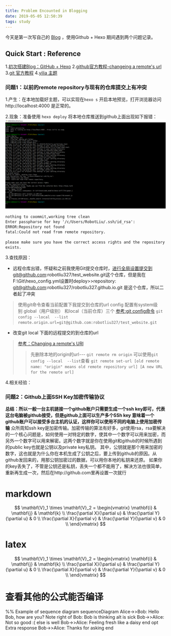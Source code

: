 ```yaml
---
title: Problem Encounted in Blogging
date: 2019-05-05 12:50:39
tags: study
---
```

  今天是第一次写自己的 [Blog](https://robotliu327.github.io/) ，使用Github + Hexo 期间遇到两个问题记录。
## Quick Start : Reference
1.[初次搭建Blog：GitHub + Hexo](https://www.cnblogs.com/liuxianan/p/build-blog-website-by-hexo-github.html#%E4%B8%8A%E4%BC%A0%E5%88%B0github)
2.[github官方教程-changeing a remote's url](https://help.github.com/en/articles/changing-a-remotes-url)
3.[git 官方教程](https://git-scm.com/book/zh/v1/%E8%B5%B7%E6%AD%A5)
4.[yilia 主题](https://github.com/litten/hexo-theme-yilia)

### 问题1：以前的remote repository与现有的仓库提交上有冲突

<!--more-->

1.产生：在本地加载好主题，可以实现在`hexo s` 开启本地预览，打开浏览器访问 http://localhost:4000 是正常的。

2.现象：准备使用 `hexo deploy` 将本地仓库推送到github上面出现如下报错： ![](/error_remote_repo.png)
```
nothing to coommit,working tree clean
Enter passpharse for key '/c/Users/RobotLiu/.ssh/id_rsa':
ERROR:Repository not found
fatal:Could not read from remote repository.

please make sure you have the correct access rights and the repository exists.
```

3.查找原因：
* 远程仓库出错，怀疑和之前我使用Git提交仓库时，进行全局设置提交到git@github.com:robotliu327/test_website.git这个仓库，但是我在F:\Git\hexo\_config.yml设置时deploy>>repository: git@github.com:robotliu327/robotliu327.github.io.git 是这个仓库，所以二者起了冲突
> 使用git命令查看当前配置下我提交到仓库的url
> config 配置有system级别 global（用户级别） 和local（当前仓库）三个
> [参考:git config命令](https://www.cnblogs.com/merray/p/6006411.html)
> `git config --local  --list`
> `remote.origin.url=git@github.com:robotliu327/test_website.git`

* 改变git local 下面的远程提交的到仓库的url
> [参考：Changing a remote's URl](https://help.github.com/en/articles/changing-a-remotes-url)
>> 先删除本地的origin的url--- `git remote rm origin` 可以使用`git config --local  --list`查看
>> ```git remote set-url [old remote name: "origin" means old remote repository url] [A new URL for the remote url]```

4.相关经验：




### 问题2：Github上面SSH Key加密传输协议
**总结：所以一般一台主机链接一个github账户只需要生成一个ssh key即可，代表这台电脑被github接受，但是github上面可以生产多个SSh key 意味着一个github账户可以接受多台主机的认证，这样你可以使用不同的电脑上使用加密传输**
众所周知ssh key是加密传输。加密传输的算法有好多，git使用rsa，rsa要解决的一个核心问题是，如何使用一对特定的数字，使其中一个数字可以用来加密，而另外一个数字可以用来解密。这两个数字就是你在使用git和github的时候所遇到的public key也就是公钥以及private key私钥。
其中，公钥就是那个用来加密的数字，这也就是为什么你在本机生成了公钥之后，要上传到github的原因。从github发回来的，用那公钥加密过的数据，可以用你本地的私钥来还原。
如果你的key丢失了，不管是公钥还是私钥，丢失一个都不能用了，解决方法也很简单，重新再生成一次，然后在http://github.com里再设置一次就行


# markdown

$$
\mathbf{V}_1 \times \mathbf{V}_2 =  \begin{vmatrix}
\mathbf{i} & \mathbf{j} & \mathbf{k} \\
\frac{\partial X}{\partial u} &  \frac{\partial Y}{\partial u} & 0 \\
\frac{\partial X}{\partial v} &  \frac{\partial Y}{\partial v} & 0 \\
\end{vmatrix}
$$


# latex

$$
\mathbf{V}_1 \times \mathbf{V}_2 =  \begin{vmatrix}
\mathbf{i} & \mathbf{j} & \mathbf{k} \\
\frac{\partial X}{\partial u} &  \frac{\partial Y}{\partial u} & 0 \\
\frac{\partial X}{\partial v} &  \frac{\partial Y}{\partial v} & 0 \\
\end{vmatrix}
$$

# 查看其他的公式能否编译
%% Example of sequence diagram
  sequenceDiagram
    Alice->>Bob: Hello Bob, how are you?
    Note right of Bob: Bob is thinking
    alt is sick
        Bob->>Alice: Not so good :(
    else is well
        Bob->>Alice: Feeling fresh like a daisy
    end
    opt Extra response
        Bob->>Alice: Thanks for asking
    end
